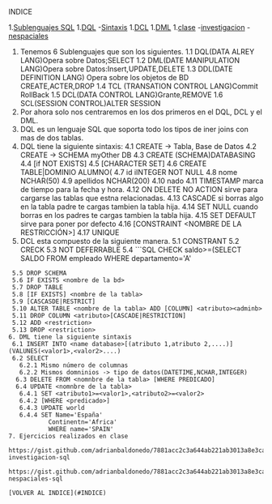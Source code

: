 INDICE <a name="INDICE"></a>

1.[Sublenguajes SQL](#subsql)
1.[DQL](#dql)
  -[Sintaxis](#sintaxis)
1.[DCL](#dcl)
1.[DML](#dml)
1.[clase](#clase)
  -[investigacion](#investigacion.sql)
  -[nespaciales](#nespaciales.sql)
  
1. Tenemos 6 Sublenguajes que son los siguientes.
  1.1 DQL(DATA ALREY LANG)Opera sobre Datos;SELECT
  1.2 DML(DATE MANIPULATION LANG)Opera sobre Datos:Insert,UPDATE,DELETE
  1.3 DDL(DATE DEFINITION LANG) Opera sobre los objetos de BD CREATE,ACTER,DROP
  1.4 TCL (TRANSATION CONTROL LANG)Commit RollBack
  1.5 DCL(DATA CONTROL LANG)Grante,REMOVE
  1.6 SCL(SESSION CONTROL)ALTER SESSION
2. Por ahora solo nos centraremos en los dos primeros en el DQL, DCL y el DML.
3. DQL es un lenguaje SQL que soporta todo los tipos de iner joins con mas de dos tablas.
4. DQL tiene la siguiente sintaxis:
    4.1  CREATE -> Tabla, Base de Datos
    4.2 CREATE -> SCHEMA myOther DB
    4.3 CREATE (SCHEMA)DATABASING
    4.4  [if NOT EXISTS]
    4.5 [CHARACTER SET] 
    4.6  CREATE TABLE|DOMINIO ALUMNO(
    4.7   id iINTEGER NOT NULL
    4.8    nome NCHAR(50)
    4.9 apellidos NCHAR(200)
    4.10  nado
    4.11  TIMESTAMP marca de tiempo para la fecha y hora.
    4.12  ON DELETE NO ACTION sirve para cargarse las tablas que estna relacionadas.
    4.13  CASCADE si borras algo en la tabla padre te cargas tambien la tabla hija.
    4.14   SET NULL cuando borras en los padres te cargas tambien la tabla hija.
    4.15  SET DEFAULT sirve para poner por defecto
    4.16 [CONSTRAINT <NOMBRE DE LA RESTRICCIÓN>]
   4.17  UNIQUE <atributos>
5. DCL esta compuesto de la siguiente manera.
 5.1 CONSTRANT
 5.2 CRECK
 5.3 NOT DEFERRABLE
 5.4 ```SQL
 CHECK saldo>=(SELECT SALDO
                FROM empleado
                WHERE departamento='A'
 ````
  5.5 DROP SCHEMA
  5.6 IF EXISTS <nombre de la bd>
  5.7 DROP TABLE
  5.8 [IF EXISTS] <nombre de la tabla>
  5.9 [CASCASDE|RESTRICT]
  5.10 ALTER TABLE <nombre de la tabla> ADD [COLUMN] <atributo><adminb>
  5.11 DROP COLUMN <atributo>[CASCADE|RESTRICTION]
  5.12 ADD <restriction>
  5.13 DROP <restriction>
6. DML tiene la siguiente sintaxis
  6.1 INSERT INTO <name database>[(atributo 1,atributo 2,....)](VALUNES(<valor1>,<valor2>....) 
  6.2 SELECT
    6.2.1 Mismo número de columnas
    6.2.2 Mismos domninios -> tipo de datos(DATETIME,NCHAR,INTEGER)
   6.3 DELETE FROM <nomnbre de la tabla> [WHERE PREDICADO]
   6.4 UPDATE <nomnbre de la tabla>
    6.4.1 SET <atributo1>=<valor1>,<atributo2>=<valor2>
    6.4.2 [WHERE <predicado>]
    6.4.3 UPDATE world
    6.4.4 SET Name='España'
            Continentn='Africa'
            WHERE name='SPAIN'
 7. Ejercicios realizados en clase
  https://gist.github.com/adrianbaldonedo/7881acc2c3a644ab221ab3013a8e3caa#file-investigacion-sql
  https://gist.github.com/adrianbaldonedo/7881acc2c3a644ab221ab3013a8e3caa#file-nespaciales-sql
  
[VOLVER AL INDICE](#INDICE)
